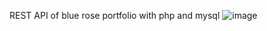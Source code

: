 REST API of blue rose portfolio with php and mysql
![image](https://user-images.githubusercontent.com/54829097/113042701-7d9d8180-9169-11eb-957b-b179450fd0ee.png)
